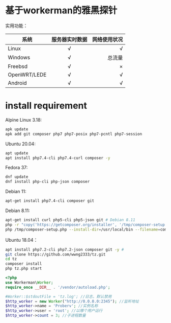 # 基于workerman的雅黑探针

实用功能：
<table><thead><tr><th>系统</th><th align="center">服务器实时数据</th><th align="right">网络使用状况</th></tr></thead><tbody><tr><td>Linux</td><td align="center">√</td><td align="right">√</td></tr><tr><td>Windows</td><td align="center">√</td><td align="right">总流量</td></tr><tr><td>Freebsd</td><td align="center">√</td><td align="right">×</td></tr><tr><td>OpenWRT/LEDE</td><td align="center">√</td><td align="right">√</td></tr><tr><td>Android</td><td align="center">√</td><td align="right">√</td></tr></tbody></table>

# install requirement
Alpine Linux 3.18:
```bash
apk update
apk add git composer php7 php7-posix php7-pcntl php7-session
```
Ubuntu 20.04:
```bash
apt update
apt install php7.4-cli php7.4-curl composer -y
```
Fedora 37:
```bash
dnf update
dnf install php-cli php-json composer
```
Debian 11:
```bash
apt-get install php7.4-cli composer git
```
Debian 8.11:
```bash
apt-get install curl php5-cli php5-json git # Debian 8.11
php -r "copy('https://getcomposer.org/installer', '/tmp/composer-setup.php');"
php /tmp/composer-setup.php --install-dir=/usr/local/bin --filename=composer
```
Ubuntu 18.04：
```bash
apt install php7.2-cli php7.2-json composer git -y #
git clone https://github.com/wwng2333/tz.git
cd tz
composer install
php tz.php start
```

```php
<?php
use Workerman\Worker;
require_once __DIR__ . '/vendor/autoload.php';

#Worker::$stdoutFile = 'tz.log'; //日志，默认禁用
$http_worker = new Worker("http://0.0.0.0:2345"); //监听地址
$http_worker->name = 'Proberv'; //实例名称
$http_worker->user = 'root'; //以哪个用户运行
$http_worker->count = 3; //子进程数量
```
